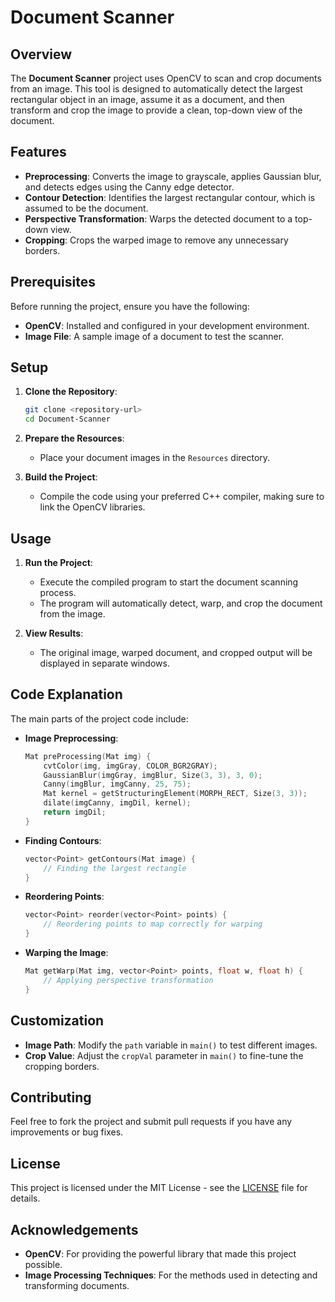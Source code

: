 
# Document Scanner

## Overview
The **Document Scanner** project uses OpenCV to scan and crop documents from an image. This tool is designed to automatically detect the largest rectangular object in an image, assume it as a document, and then transform and crop the image to provide a clean, top-down view of the document.

## Features
- **Preprocessing**: Converts the image to grayscale, applies Gaussian blur, and detects edges using the Canny edge detector.
- **Contour Detection**: Identifies the largest rectangular contour, which is assumed to be the document.
- **Perspective Transformation**: Warps the detected document to a top-down view.
- **Cropping**: Crops the warped image to remove any unnecessary borders.

## Prerequisites
Before running the project, ensure you have the following:
- **OpenCV**: Installed and configured in your development environment.
- **Image File**: A sample image of a document to test the scanner.

## Setup

1. **Clone the Repository**:
    ```bash
    git clone <repository-url>
    cd Document-Scanner
    ```

2. **Prepare the Resources**:
   - Place your document images in the `Resources` directory.

3. **Build the Project**:
   - Compile the code using your preferred C++ compiler, making sure to link the OpenCV libraries.

## Usage

1. **Run the Project**:
   - Execute the compiled program to start the document scanning process.
   - The program will automatically detect, warp, and crop the document from the image.

2. **View Results**:
   - The original image, warped document, and cropped output will be displayed in separate windows.

## Code Explanation

The main parts of the project code include:

- **Image Preprocessing**:
  ```cpp
  Mat preProcessing(Mat img) {
      cvtColor(img, imgGray, COLOR_BGR2GRAY);
      GaussianBlur(imgGray, imgBlur, Size(3, 3), 3, 0);
      Canny(imgBlur, imgCanny, 25, 75);
      Mat kernel = getStructuringElement(MORPH_RECT, Size(3, 3));
      dilate(imgCanny, imgDil, kernel);
      return imgDil;
  }
  ```

- **Finding Contours**:
  ```cpp
  vector<Point> getContours(Mat image) {
      // Finding the largest rectangle
  }
  ```

- **Reordering Points**:
  ```cpp
  vector<Point> reorder(vector<Point> points) {
      // Reordering points to map correctly for warping
  }
  ```

- **Warping the Image**:
  ```cpp
  Mat getWarp(Mat img, vector<Point> points, float w, float h) {
      // Applying perspective transformation
  }
  ```

## Customization
- **Image Path**: Modify the `path` variable in `main()` to test different images.
- **Crop Value**: Adjust the `cropVal` parameter in `main()` to fine-tune the cropping borders.

## Contributing
Feel free to fork the project and submit pull requests if you have any improvements or bug fixes.

## License
This project is licensed under the MIT License - see the [LICENSE](LICENSE) file for details.

## Acknowledgements
- **OpenCV**: For providing the powerful library that made this project possible.
- **Image Processing Techniques**: For the methods used in detecting and transforming documents.

